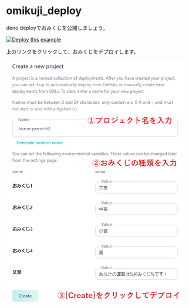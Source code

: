 # omikuji_deploy

deno deployでおみくじを公開しましょう。

[![Deploy this example](https://deno.com/deno-deploy-button.svg)](https://dash.deno.com/new?url=https://raw.githubusercontent.com/ayame113/omikuji_deploy/main/serve.ts&env=おみくじ1,おみくじ2,おみくじ3,おみくじ4,文章)

上のリンクをクリックして、おみくじをデプロイします。

![screenshot](./screenshot/deploy.png)
